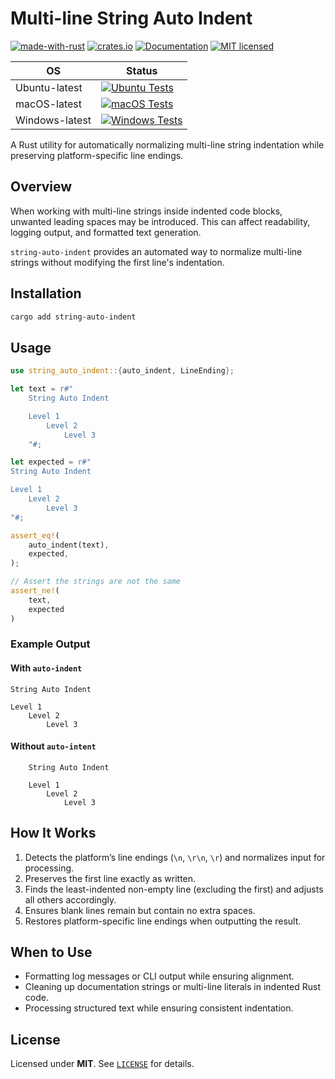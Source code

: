 # Multi-line String Auto Indent

[![made-with-rust][rust-logo]][rust-src-page]
[![crates.io][crates-badge]][crates-page]
[![Documentation][docs-badge]][docs-page]
[![MIT licensed][license-badge]][license-page]


| OS            | Status                                                                               |
|---------------|--------------------------------------------------------------------------------------|
| Ubuntu-latest | [![Ubuntu Tests][ubuntu-latest-badge]][ubuntu-latest-workflow]                       |
| macOS-latest  | [![macOS Tests][macos-latest-badge]][macos-latest-workflow]                          |
| Windows-latest| [![Windows Tests][windows-latest-badge]][windows-latest-workflow]                    |


A Rust utility for automatically normalizing multi-line string indentation while preserving platform-specific line endings.

## Overview

When working with multi-line strings inside indented code blocks, unwanted leading spaces may be introduced. This can affect readability, logging output, and formatted text generation.

`string-auto-indent` provides an automated way to normalize multi-line strings without modifying the first line's indentation.

## Installation

```sh
cargo add string-auto-indent
```

## Usage

```rust
use string_auto_indent::{auto_indent, LineEnding};

let text = r#"
    String Auto Indent

    Level 1
        Level 2
            Level 3
    "#;

let expected = r#"
String Auto Indent

Level 1
    Level 2
        Level 3
"#;

assert_eq!(
    auto_indent(text),
    expected,
);

// Assert the strings are not the same
assert_ne!(
    text,
    expected
)
```

### Example Output

#### With `auto-indent`

```text
String Auto Indent

Level 1
    Level 2
        Level 3
```

#### Without `auto-intent`

```text
    String Auto Indent

    Level 1
        Level 2
            Level 3
```

## How It Works

1. Detects the platform’s line endings (`\n`, `\r\n`, `\r`) and normalizes input for processing.
2. Preserves the first line exactly as written.
3. Finds the least-indented non-empty line (excluding the first) and adjusts all others accordingly.
4. Ensures blank lines remain but contain no extra spaces.
5. Restores platform-specific line endings when outputting the result.

## When to Use

- Formatting log messages or CLI output while ensuring alignment.
- Cleaning up documentation strings or multi-line literals in indented Rust code.
- Processing structured text while ensuring consistent indentation.

## License
Licensed under **MIT**. See [`LICENSE`][license-page] for details.

[rust-src-page]: https://www.rust-lang.org/
[rust-logo]: https://img.shields.io/badge/Made%20with-Rust-black?&logo=Rust

[crates-page]: https://crates.io/crates/string-auto-indent
[crates-badge]: https://img.shields.io/crates/v/string-auto-indent.svg

[docs-page]: https://docs.rs/string-auto-indent
[docs-badge]: https://docs.rs/string-auto-indent/badge.svg

[license-page]: https://github.com/jzombie/rust-string-auto-indent/blob/main/LICENSE
[license-badge]: https://img.shields.io/badge/license-MIT-blue.svg

[ubuntu-latest-badge]: https://github.com/jzombie/rust-string-auto-indent/actions/workflows/rust-tests.yml/badge.svg?branch=main&job=Run%20Rust%20Tests%20(OS%20=%20ubuntu-latest)
[ubuntu-latest-workflow]: https://github.com/jzombie/rust-string-auto-indent/actions/workflows/rust-tests.yml?query=branch%3Amain

[macos-latest-badge]: https://github.com/jzombie/rust-string-auto-indent/actions/workflows/rust-tests.yml/badge.svg?branch=main&job=Run%20Rust%20Tests%20(OS%20=%20macos-latest)
[macos-latest-workflow]: https://github.com/jzombie/rust-string-auto-indent/actions/workflows/rust-tests.yml?query=branch%3Amain

[windows-latest-badge]: https://github.com/jzombie/rust-string-auto-indent/actions/workflows/rust-tests.yml/badge.svg?branch=main&job=Run%20Rust%20Tests%20(OS%20=%20windows-latest)
[windows-latest-workflow]: https://github.com/jzombie/rust-string-auto-indent/actions/workflows/rust-tests.yml?query=branch%3Amain

